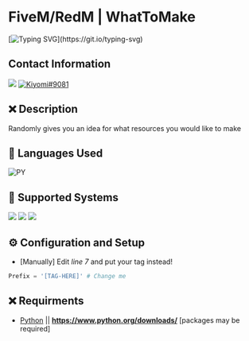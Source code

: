 # FiveM/RedM | WhatToMake
[![Typing SVG](https://readme-typing-svg.herokuapp.com?font=Inconsolata&duration=3000&color=D404F7&vCenter=true&height=25&lines=Have+questions%3F;Feel+free+to+DM+me+on+Discord!)](https://git.io/typing-svg)

## Contact Information 
<a href="mailto:chevybot123@gmail.com"><img src="https://img.shields.io/badge/Gmail-D14836?style=for-the-badge&logo=gmail&logoColor=white"></a>
<a href="https://discordapp.com/users/359794704847601674"><img src="https://img.shields.io/badge/Discord-7289DA?style=for-the-badge&logo=discord&logoColor=white" alt="Kiyomi#9081" ></a>

## ❌ Description
Randomly gives you an idea for what resources you would like to make

## 🔨 Languages Used
![PY](https://custom-icon-badges.herokuapp.com/badge/Python-black.svg?logo=python&logoColor=blue)

## 🔨 Supported Systems
<img src="https://img.shields.io/badge/Windows_10-black?style=flat-square&logo=windows"/> <img src="https://img.shields.io/badge/linux-black?style=flat-square&logo=linux"/>
<img src="https://img.shields.io/badge/MacOS-black?style=flat-square&logo=MacOS"/>

## ⚙️ Configuration and Setup
  - [Manually] Edit *line 7* and put your tag instead!
  ```py
  Prefix = '[TAG-HERE]' # Change me
  ```
  
## ❌ Requirments
- [Python](https://www.python.org/downloads/) || **https://www.python.org/downloads/** [packages may be required]
